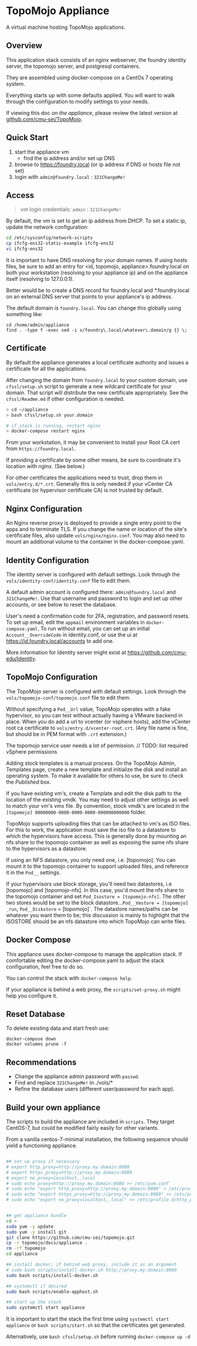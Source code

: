 # TopoMojo Appliance

A virtual machine hosting TopoMojo applications.

## Overview

This application stack consists of an nginx webserver, the foundry identity server, the topomojo server, and postgresql containers.

They are assembled using docker-compose on a CentOs 7 operating system.

Everything starts up with some defaults applied.  You will want to walk through the configuration to modify settings to your needs.

If viewing this doc *on the appliance*, please review the latest version at [github.com/cmu-sei/TopoMojo](https://github.com/cmu-sei/TopoMojo/docs/appliance).

## Quick Start
1. start the appliance vm
    - find the ip address and/or set up DNS
2. browse to https://foundry.local (or ip address if DNS or hosts file not set)
3. login with `admin@foundry.local` : `321ChangeMe!`

## Access

> vm login credentials: `admin` : `321ChangeMe!`

By default, the vm is set to get an ip address from DHCP. To set a static ip, update the network configuration:
```bash
cd /etc/sysconfig/network-scripts
cp ifcfg-ens32-static-example ifcfg-ens32
vi ifcfg-ens32
```

It is important to have DNS resolving for your domain names.  If using hosts files, be sure to add an entry for <id, topomojo, appliance>.foundry.local on both your workstation (resolving to your appliance ip) and on the appliance itself (resolving to 127.0.0.1).

Better would be to create a DNS record for foundry.local and *.foundry.local on an external DNS server that points to your appliance's ip address.

The default domain is `foundry.local`. You can change this globally using something like:

```
cd /home/admin/appliance
find . -type f -exec sed -i s/foundry\.local/whatever\.domain/g {} \;
```

## Certificate

By default the appliance generates a local certificate authority and issues a certificate for all the applications.

After changing the domain from `foundry.local` to your custom domain, use `cfssl/setup.sh` script to generate a new wildcard certificate for your domain.  That script will distribute the new certificate appropriately.  See the `cfssl/Readme.md` if other configuration is needed.

```bash
> cd ~/appliance
> bash cfssl/setup.sh your.domain

# if stack is running, restart nginx
> docker-compose restart nginx
```

From your workstation, it may be convenient to install your Root CA cert from `https://foundry.local`.

If providing a certificate by some other means, be sure to coordinate it's location with nginx. (See below.)

For other certificates the applications need to trust, drop them in `vols/entry.d/*.crt`.  Generally this is only needed if your vCenter CA certificate (or hypervisor certificate CA) is not trusted by default.

## Nginx Configuration

An Nginx reverse proxy is deployed to provide a single entry point to the apps and to terminate TLS.
If you change the name or location of the site's certificate files, also update `vols/nginx/nginx.conf`.  You may also need to mount an additional volume to the container in the docker-compose.yaml.

## Identity Configuration

The identity server is configured with default settings.  Look through the `vols/identity-conf/identity.conf` file to edit them.

A default admin account is configured there: `admin@foundry.local` and `321ChangeMe!`.  Use that username and password to login and set up other accounts, or see below to reset the database.

User's need a confirmation code for 2FA, registration, and password resets.  To set up email, edit the `appmail` environment variables in `docker-compose.yaml`.  To run without email, you can set up an initial `Account__OverrideCode` in identity.conf, or use the ui at https://id.foundry.local/accounts to add one.

More information for Identity server might exist at https://github.com/cmu-edu/Identity.

## TopoMojo Configuration

The TopoMojo server is configured with default settings.  Look through the `vols/topomojo-conf/topomojo.conf` file to edit them.

Without specifying a `Pod__Url` value, TopoMojo operates with a fake hypervisor, so you can test without actually having a VMware backend in place.  When you do add a url to vcenter (or vsphere hosts), add the vCenter root ca certificate to `vols/entry.d/vcenter-root.crt`. (Any file name is fine, but should be in PEM format with `.crt` extension.)

<!-- Also, ensure the appliance trusts it.
```bash
cp vcenter-ca.crt /etc/pki/ca-trust/source/anchors
sudo update-ca-trust
``` -->

The topomojo service user needs a lot of permission.
// TODO: list required vSphere permissions

Adding stock templates is a manual process.  On the TopoMojo Admin, Templates page, create a new template and initialize the disk and install an operating system.  To make it available for others to use, be sure to check the *Published* box.

If you have existing vm's, create a Template and edit the disk path to the location of the existing vmdk.  You may need to adjust other settings as well to match your vm's vmx file.  By convention, stock vmdk's are located in the `[topomojo] 00000000-0000-0000-0000-000000000000` folder.

TopoMojo supports uploading files that can be attached to vm's as ISO files.  For this to work, the application must save the iso file to a datastore to which the hypervisors have access.  This is generally done by mounting an nfs share to the topomojo container as well as exposing the same nfs share to the hypervisors as a datastore.

If using an NFS datastore, you only need one, i.e. [topomojo]. You can mount it to the topomojo container to support uploaded files, and reference it in the `Pod__` settings.

If your hypervisors use block storage, you'll need two datastores, i.e [topomojo] and [topomojo-nfs].  In this case, you'd mount the nfs share to the topomojo container and set `Pod_Isostore = [topomojo-nfs]`.  The other two stores would be set to the block datastore...`Pod__Vmstore = [topomojo] _run`, `Pod__Diskstore` = [topomojo]`.  The datastore names/paths can be whatever you want them to be; this discussion is mainly to highlight that the ISOSTORE should be an nfs datastore into which TopoMojo can write files.

## Docker Compose

This appliance uses docker-compose to manage the application stack.  If comfortable editing the docker-compose.yaml to adjust the stack configuration, feel free to do so.

You can control the stack with `docker-compose help`.

If your appliance is behind a web proxy, the `scripts/set-proxy.sh` might help you configure it.

## Reset Database
To delete existing data and start fresh use:
```
docker-compose down
docker volumes prune -f
```

## Recommendations
- Change the appliance admin password with `passwd`.
- Find and replace `321ChangeMe!` in ./vols/*
- Refine the database users (different user/password for each app).

## Build your own appliance

The scripts to build the appliance are included in `scripts`.
They target CentOS-7, but could be modified fairly easily for other variants.

From a vanilla centos-7-minimal installation, the following sequence should yield
a functioning appliance.

```bash

## set up proxy if necessary
# export http_proxy=http://proxy.my.domain:8080
# export https_proxy=http://proxy.my.domain:8080
# export no_proxy=localhost,.local
# sudo echo proxy=http://proxy.my.domain:8080 >> /etc/yum.conf
# sudo echo "export http_proxy=http://proxy.my.domain:8080" > /etc/profile.d/http_proxy.sh
# sudo echo "export https_proxy=http://proxy.my.domain:8080" >> /etc/profile.d/http_proxy.sh
# sudo echo "export no_proxy=localhost,.local" >> /etc/profile.d/http_proxy.sh


## get appliance bundle
cd ~
sudo yum -y update
sudo yum -y install git
git clone https://github.com/cmu-sei/topomojo.git
cp -r topomojo/docs/appliance .
rm -rf topomojo
cd appliance

## install docker; if behind web proxy, include it as an argument
# sudo bash scripts/install-docker.sh http://proxy.my.domain:8080
sudo bash scripts/install-docker.sh

## systemctl if desired
sudo bash scripts/enable-apphost.sh

## start up the stack
sudo systemctl start appliance
```

It is important to start the stack the first time using
`systemctl start appliance` or `bash scripts/start.sh`
so that the certificates get generated.

Alternatively, use `bash cfssl/setup.sh` before running `docker-compose up -d`
